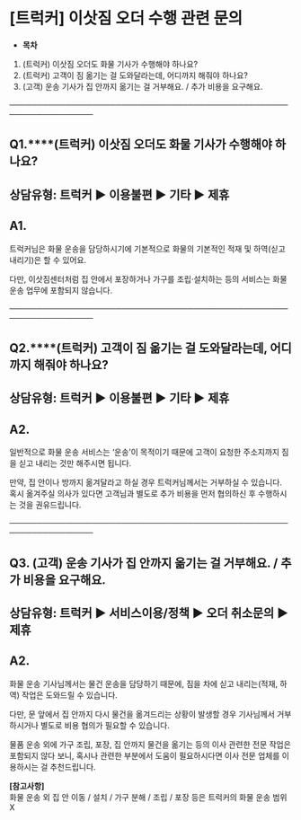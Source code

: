 # [트럭커] 이삿짐 오더 수행 관련 문의

* **목차**

1. (트럭커) 이삿짐 오더도 화물 기사가 수행해야 하나요?
2. (트럭커) 고객이 짐 옮기는 걸 도와달라는데, 어디까지 해줘야 하나요?
3. (고객) 운송 기사가 집 안까지 옮기는 걸 거부해요. / 추가 비용을 요구해요.

─────────────────────────────────────────────────────────────────

**Q1.****(트럭커) 이삿짐 오더도 화물 기사가 수행해야 하나요?**
-----------------------------------------

상담유형: 트럭커 ▶ 이용불편 ▶ 기타 ▶ 제휴
--------------------------

**A1.**
-------

트럭커님은 화물 운송을 담당하시기에 기본적으로 화물의 기본적인 적재 및 하역(싣고 내리기)은 할 수 있어요.   
  
다만, 이삿짐센터처럼 집 안에서 포장하거나 가구를 조립·설치하는 등의 서비스는 화물 운송 업무에 포함되지 않습니다.

─────────────────────────────────────────────────────────────────

**Q2.****(트럭커)** **고객이 짐 옮기는 걸 도와달라는데, 어디까지 해줘야 하나요?**
------------------------------------------------------

상담유형: 트럭커 ▶ 이용불편 ▶ 기타 ▶ 제휴
--------------------------

**A2.**
-------

일반적으로 화물 운송 서비스는 ‘운송’이 목적이기 때문에 고객이 요청한 주소지까지 짐을 싣고 내리는 것만 해주시면 됩니다.   
  
만약, 집 안이나 방까지 옮겨달라고 하실 경우 트럭커님께서는 거부하실 수 있습니다.  
혹시 옮겨주실 의사가 있다면 고객님과 별도로 추가 비용을 먼저 협의하신 후 수행하시는 것을 권유드립니다.

─────────────────────────────────────────────────────────────────

**Q3.** **(고객)** **운송 기사가 집 안까지 옮기는 걸 거부해요. / 추가 비용을 요구해요.**
------------------------------------------------------------

상담유형: 트럭커 ▶ 서비스이용/정책 ▶ 오더 취소문의 ▶ 제휴
-----------------------------------

**A2.**
-------

화물 운송 기사님께서는 물건 운송을 담당하기 때문에, 짐을 차에 싣고 내리는(적재, 하역) 작업은 도와드릴 수 있습니다.  
  
다만, 문 앞에서 집 안까지 다시 물건을 옮겨드리는 상황이 발생할 경우 기사님께서 거부하시거나 별도로 비용 협의가 필요할 수 있습니다.  
  
물품 운송 외에 가구 조립, 포장, 집 안까지 물건을 옮기는 등의 이사 관련한 전문 작업은 포함되지 않다 보니, 혹시나 관련한 부분에서 도움이 필요하시다면 이사 전문 업체를 이용하시는 걸 추천드립니다.

**[참고사항]**  
화물 운송 외 집 안 이동 / 설치 / 가구 분해 / 조립 / 포장 등은 트럭커의 화물 운송 범위 X
